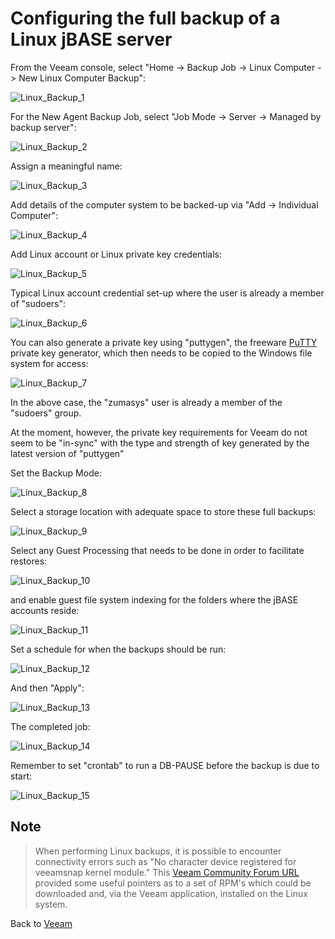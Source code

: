 # Configuring the full backup of a Linux jBASE server

<PageHeader />

From the Veeam console, select "Home -> Backup Job -> Linux Computer -> New Linux Computer Backup":

![Linux_Backup_1](./full_linux_backup_1.png)

For the New Agent Backup Job, select "Job Mode -> Server -> Managed by backup server":

![Linux_Backup_2](./full_linux_backup_2.png)

Assign a meaningful name:

![Linux_Backup_3](./full_linux_backup_3.png)

Add details of the computer system to be backed-up via "Add -> Individual Computer":

![Linux_Backup_4](./full_linux_backup_4.png)

Add Linux account or Linux private key credentials:

![Linux_Backup_5](./full_linux_backup_5.png)

Typical Linux account credential set-up where the user is already a member of "sudoers":

![Linux_Backup_6](./full_linux_backup_6.png)

You can also generate a private key using "puttygen", the freeware [PuTTY](https://www.chiark.greenend.org.uk/~sgtatham/putty/latest.html) private key generator, which then needs to be copied to the Windows file system for access:

![Linux_Backup_7](./full_linux_backup_7.png)

In the above case, the "zumasys" user is already a member of the "sudoers" group.

At the moment, however, the private key requirements for Veeam do not seem to be "in-sync" with the type and strength of key generated by the latest version of "puttygen"

Set the Backup Mode:

![Linux_Backup_8](./full_linux_backup_8.png)

Select a storage location with adequate space to store these full backups:

![Linux_Backup_9](./full_linux_backup_9.png)

Select any Guest Processing that needs to be done in order to facilitate restores:

![Linux_Backup_10](./full_linux_backup_10.png)

and enable guest file system indexing for the folders where the jBASE accounts reside:

![Linux_Backup_11](./full_linux_backup_11.png)

Set a schedule for when the backups should be run:

![Linux_Backup_12](./full_linux_backup_12.png)

And then "Apply":

![Linux_Backup_13](./full_linux_backup_13.png)

The completed job:

![Linux_Backup_14](./full_linux_backup_14.png)

Remember to set "crontab" to run a DB-PAUSE before the backup is due to start:

![Linux_Backup_15](./Linux_crontab.png)

## Note

> When performing Linux backups, it is possible to encounter connectivity errors such as "No character device registered for veeamsnap kernel module."
> This [Veeam Community Forum URL](https://forums.veeam.com/veeam-agent-for-linux-f41/no-character-device-registered-for-veeamsnap-kernel-module-t62256.html) provided some useful pointers as to a set of RPM's which could be downloaded and, via the Veeam application, installed on the Linux system.

Back to [Veeam](./../README.md)

